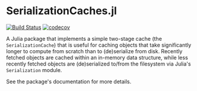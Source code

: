 # SerializationCaches.jl

[![Build Status](https://travis-ci.com/beacon-biosignals/SerializationCaches.jl.svg?token=Jbjm3zfgVHsfbKqsz3ki&branch=master)](https://travis-ci.com/beacon-biosignals/SerializationCaches.jl)
[![codecov](https://codecov.io/gh/beacon-biosignals/SerializationCaches.jl/branch/master/graph/badge.svg?token=Q8BQBGO9G5)](https://codecov.io/gh/beacon-biosignals/SerializationCaches.jl)

A Julia package that implements a simple two-stage cache (the `SerializationCache`) that is useful for caching objects that take significantly longer to compute from scratch than to (de)serialize from disk. Recently fetched objects are cached within an in-memory data structure, while less recently fetched objects are (de)serialized to/from the filesystem via Julia's `Serialization` module.

See the package's documentation for more details.
